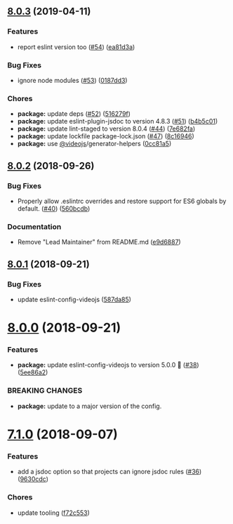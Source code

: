 <a name="8.0.3"></a>
## [8.0.3](https://github.com/videojs/standard/compare/v8.0.2...v8.0.3) (2019-04-11)

### Features

* report eslint version too ([#54](https://github.com/videojs/standard/issues/54)) ([ea81d3a](https://github.com/videojs/standard/commit/ea81d3a))

### Bug Fixes

* ignore node modules ([#53](https://github.com/videojs/standard/issues/53)) ([0187dd3](https://github.com/videojs/standard/commit/0187dd3))

### Chores

* **package:** update deps ([#52](https://github.com/videojs/standard/issues/52)) ([516279f](https://github.com/videojs/standard/commit/516279f))
* **package:** update eslint-plugin-jsdoc to version 4.8.3 ([#51](https://github.com/videojs/standard/issues/51)) ([b4b5c01](https://github.com/videojs/standard/commit/b4b5c01))
* **package:** update lint-staged to version 8.0.4 ([#44](https://github.com/videojs/standard/issues/44)) ([7e682fa](https://github.com/videojs/standard/commit/7e682fa))
* **package:** update lockfile package-lock.json ([#47](https://github.com/videojs/standard/issues/47)) ([8c16946](https://github.com/videojs/standard/commit/8c16946))
* **package:** use [@videojs](https://github.com/videojs)/generator-helpers ([0cc81a5](https://github.com/videojs/standard/commit/0cc81a5))

<a name="8.0.2"></a>
## [8.0.2](https://github.com/videojs/standard/compare/v8.0.1...v8.0.2) (2018-09-26)

### Bug Fixes

* Properly allow .eslintrc overrides and restore support for ES6 globals by default. ([#40](https://github.com/videojs/standard/issues/40)) ([560bcdb](https://github.com/videojs/standard/commit/560bcdb))

### Documentation

* Remove "Lead Maintainer" from README.md ([e9d6887](https://github.com/videojs/standard/commit/e9d6887))

<a name="8.0.1"></a>
## [8.0.1](https://github.com/videojs/standard/compare/v8.0.0...v8.0.1) (2018-09-21)

### Bug Fixes

* update eslint-config-videojs ([587da85](https://github.com/videojs/standard/commit/587da85))

<a name="8.0.0"></a>
# [8.0.0](https://github.com/videojs/standard/compare/v7.1.0...v8.0.0) (2018-09-21)

### Features

* **package:** update eslint-config-videojs to version 5.0.0 🚀 ([#38](https://github.com/videojs/standard/issues/38)) ([5ee86a2](https://github.com/videojs/standard/commit/5ee86a2))


### BREAKING CHANGES

* **package:** update to a major version of the config.

<a name="7.1.0"></a>
# [7.1.0](https://github.com/videojs/standard/compare/v7.0.1...v7.1.0) (2018-09-07)

### Features

* add a jsdoc option so that projects can ignore jsdoc rules ([#36](https://github.com/videojs/standard/issues/36)) ([9630cdc](https://github.com/videojs/standard/commit/9630cdc))

### Chores

* update tooling ([f72c553](https://github.com/videojs/standard/commit/f72c553))

